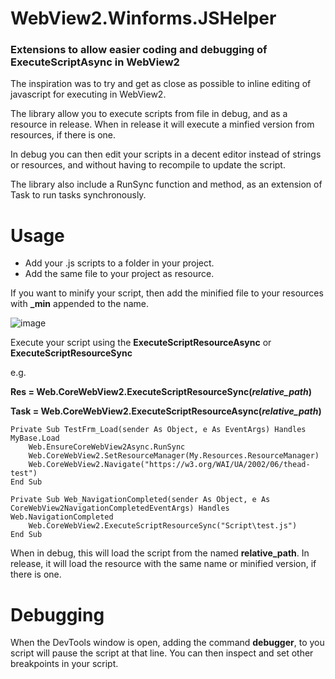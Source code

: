 # WebView2.Winforms.JSHelper
### Extensions to allow easier coding and debugging of ExecuteScriptAsync in WebView2

The inspiration was to try and get as close as possible to inline editing of javascript for executing in WebView2.

The library allow you to execute scripts from file in debug, and as a resource in release.
When in release it will execute a minfied version from resources, if there is one.

In debug you can then edit your scripts in a decent editor instead of strings or resources, and without having to recompile to update the script.

The library also include a RunSync function and method, as an extension of Task to run tasks synchronously.

# Usage

* Add your .js scripts to a folder in your project.
* Add the same file to your project as resource.

If you want to minify your script, then add the minified file to your resources with __\_min__ appended to the name.

![image](https://user-images.githubusercontent.com/30246320/117533128-ef77af00-afe2-11eb-9b6e-9206b894d668.png)

Execute your script using the __ExecuteScriptResourceAsync__ or __ExecuteScriptResourceSync__

e.g.

__Res = Web.CoreWebView2.ExecuteScriptResourceSync(_relative\_path_)__

__Task = Web.CoreWebView2.ExecuteScriptResourceAsync(_relative\_path_)__

```
Private Sub TestFrm_Load(sender As Object, e As EventArgs) Handles MyBase.Load
	Web.EnsureCoreWebView2Async.RunSync
	Web.CoreWebView2.SetResourceManager(My.Resources.ResourceManager)
	Web.CoreWebView2.Navigate("https://w3.org/WAI/UA/2002/06/thead-test")
End Sub

Private Sub Web_NavigationCompleted(sender As Object, e As CoreWebView2NavigationCompletedEventArgs) Handles Web.NavigationCompleted
	Web.CoreWebView2.ExecuteScriptResourceSync("Script\test.js")
End Sub
```
When in debug, this will load the script from the named __relative_path__. In release, it will load the resource with the same name or minified version, if there is one.

# Debugging
When the DevTools window is open, adding the command __debugger__, to you script will pause the script at that line. You can then inspect and set other breakpoints in your script.

